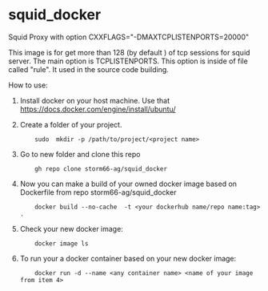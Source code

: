 # squid_docker
Squid Proxy with option CXXFLAGS="-DMAXTCPLISTENPORTS=20000"

This image is for get more than 128 (by default ) of tcp sessions for squid server. The main option is TCPLISTENPORTS.
This option is inside of file called "rule". It used in the source code building. 

How to use:

1. Install docker on your host machine. Use that https://docs.docker.com/engine/install/ubuntu/

2. Create a folder of your project.  
           
           sudo  mkdir -p /path/to/project/<project name>
           
3. Go to new folder <project name> and clone this repo
           
           gh repo clone storm66-ag/squid_docker

4. Now you can make a build of your owned docker image based on Dockerfile from repo  storm66-ag/squid_docker 
  
           docker build --no-cache  -t <your dockerhub name/repo name:tag> .

5. Check your new docker image:
          
           docker image ls

6. To run your a docker container based on your new docker image: 

           docker run -d --name <any container name> <name of your image from item 4> 


